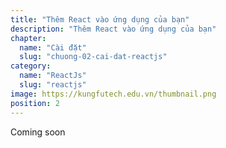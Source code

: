 ```yaml
---
title: "Thêm React vào ứng dụng của bạn"
description: "Thêm React vào ứng dụng của bạn"
chapter:
  name: "Cài đặt"
  slug: "chuong-02-cai-dat-reactjs"
category:
  name: "ReactJs"
  slug: "reactjs"
image: https://kungfutech.edu.vn/thumbnail.png
position: 2
---
```


Coming soon
